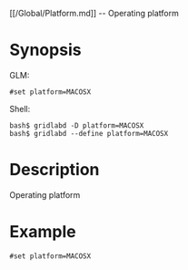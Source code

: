 [[/Global/Platform.md]] -- Operating platform

# Synopsis
GLM:
~~~
#set platform=MACOSX
~~~
Shell:
~~~
bash$ gridlabd -D platform=MACOSX
bash$ gridlabd --define platform=MACOSX
~~~

# Description

Operating platform

# Example

~~~
#set platform=MACOSX
~~~
